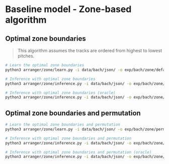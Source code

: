 # Baseline model - Zone-based algorithm

## Optimal zone boundaries

> This algorithm assumes the tracks are ordered from highest to lowest pitches.

```sh
# Learn the optimal zone boundaries
python3 arranger/zone/learn.py -i data/bach/json/ -o exp/bach/zone/default -d bach

# Inference with optimal zone boundaries
python3 arranger/zone/inference.py -i data/bach/json/ -o exp/bach/zone/default -d bach

# Inference with optimal zone boundaries (oracle)
python3 arranger/zone/inference.py -i data/bach/json/ -o exp/bach/zone/default_oracle -d bach -or
```

## Optimal zone boundaries and permutation

```sh
# Learn the optimal zone boundaries and permutation
python3 arranger/zone/learn.py -i data/bach/json/ -o exp/bach/zone/permutation -p -d bach

# Inference with optimal zone boundaries and permutation
python3 arranger/zone/inference.py -i data/bach/json/ -o exp/bach/zone/permutation -p -d bach

# Inference with optimal zone boundaries and permutation (oracle)
python3 arranger/zone/inference.py -i data/bach/json/ -o exp/bach/zone/permutation_oracle -d bach -or
```
